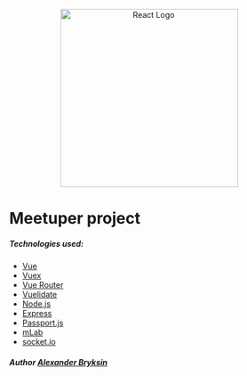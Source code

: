 <p align="center">
  <a href="https://reactjs.org/" target="blank"><img src="https://cdn-images-1.medium.com/max/1200/1*yeAO-nwsAqnzr7k-zoDkoQ.png" alt="React Logo" width="320"/></a>
</p>

# Meetuper project




##### Technologies used:

* [Vue](https://vuejs.org/)
* [Vuex](https://vuex.vuejs.org/)
* [Vue Router](https://router.vuejs.org/)
* [Vuelidate](https://github.com/vuelidate/vuelidate)
* [Node.js](https://nodejs.org/)
* [Express](https://expressjs.com/)
* [Passport.js](http://www.passportjs.org/)
* [mLab](https://mlab.com/)
* [socket.io](https://socket.io/)







##### Author [Alexander Bryksin](https://github.com/AleksK1NG)
